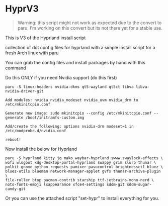 # HyprV3

> Warning: this script might not work as expected due to the convert to paru. I'm working on this convert but its not there yet for a stable use.

This is V3 of the Hyprland install script

collection of dot config files for hyprland with a simple install script for a fresh Arch linux with paru

You can grab the config files and install packages by hand with this command

Do this ONLY if you need Nvidia support (do this first)

```
paru -S linux-headers nvidia-dkms qt5-wayland qt5ct libva libva-nvidia-driver-git

Add modules: nvidia nvidia_modeset nvidia_uvm nvidia_drm to /etc/mkinitcpio.conf

Generate new image: sudo mkinitcpio --config /etc/mkinitcpio.conf --generate /boot/initramfs-custom.img

Add/create the following: options nvidia-drm modeset=1 in /etc/modprobe.d/nvidia.conf

reboot!
```

Now install the below for Hyprland

```
paru -S hyprland kitty jq mako waybar-hyprland swww swaylock-effects \
wofi wlogout xdg-desktop-portal-hyprland swappy grim slurp thunar \
polkit-gnome python-requests pamixer pavucontrol brightnessctl bluez \
bluez-utils blueman network-manager-applet gvfs thunar-archive-plugin \
file-roller btop pacman-contrib starship ttf-jetbrains-mono-nerd \
noto-fonts-emoji lxappearance xfce4-settings sddm-git sddm-sugar-candy-git
```

Or you can use the attached script "set-hypr" to install everything for you.
